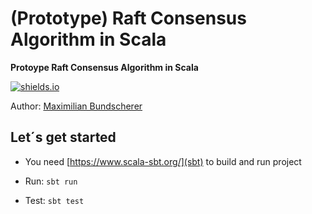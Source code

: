 # (Prototype) Raft Consensus Algorithm in Scala

**Protoype Raft Consensus Algorithm in Scala**

[![shields.io](http://img.shields.io/badge/license-Apache2-blue.svg)](http://www.apache.org/licenses/LICENSE-2.0.txt)

Author: [Maximilian Bundscherer](https://bundscherer-online.de)

## Let´s get started

- You need [https://www.scala-sbt.org/](sbt) to build and run project

- Run: ``sbt run``
- Test: ``sbt test``